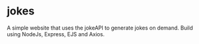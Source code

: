 # jokes
A simple website that uses the jokeAPI to generate jokes on demand. Build using NodeJs, Express, EJS and Axios.
